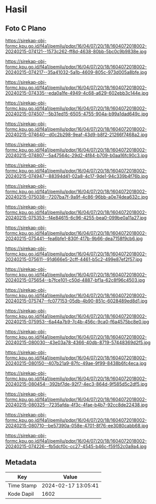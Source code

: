 # Hasil

## Foto C Plano

https://sirekap-obj-formc.kpu.go.id/f4a1/pemilu/pdpr/16/04/07/20/18/1604072018002-20240215-074121--1573c262-ff8d-4638-80bb-5bc0c9b9838e.jpg

https://sirekap-obj-formc.kpu.go.id/f4a1/pemilu/pdpr/16/04/07/20/18/1604072018002-20240215-074217--35a41032-5a1b-4609-805c-973d005a8bfe.jpg

https://sirekap-obj-formc.kpu.go.id/f4a1/pemilu/pdpr/16/04/07/20/18/1604072018002-20240215-074335--eda0a1fe-4949-4c68-a629-602ebb3c144e.jpg

https://sirekap-obj-formc.kpu.go.id/f4a1/pemilu/pdpr/16/04/07/20/18/1604072018002-20240215-074507--5b31ed15-6505-4755-904a-b99a1dad649c.jpg

https://sirekap-obj-formc.kpu.go.id/f4a1/pemilu/pdpr/16/04/07/20/18/1604072018002-20240215-074640--d0c2b298-9eaf-43d9-b8f2-21266f7468a2.jpg

https://sirekap-obj-formc.kpu.go.id/f4a1/pemilu/pdpr/16/04/07/20/18/1604072018002-20240215-074807--5a47564c-29d2-4f84-b709-b0aa16fc90c3.jpg

https://sirekap-obj-formc.kpu.go.id/f4a1/pemilu/pdpr/16/04/07/20/18/1604072018002-20240215-074947--88394d41-02a8-4c17-9de1-94c339b4f76b.jpg

https://sirekap-obj-formc.kpu.go.id/f4a1/pemilu/pdpr/16/04/07/20/18/1604072018002-20240215-075038--7207ba7f-9a9f-4c86-96bb-a0e74dea632c.jpg

https://sirekap-obj-formc.kpu.go.id/f4a1/pemilu/pdpr/16/04/07/20/18/1604072018002-20240215-075353--f4e84615-6c96-4255-bea0-099be0a11a27.jpg

https://sirekap-obj-formc.kpu.go.id/f4a1/pemilu/pdpr/16/04/07/20/18/1604072018002-20240215-075441--fea6bfe1-830f-417b-9b66-dea7158f9cb6.jpg

https://sirekap-obj-formc.kpu.go.id/f4a1/pemilu/pdpr/16/04/07/20/18/1604072018002-20240215-075611--91d666e5-2cff-4461-b5c2-499e87ef2f57.jpg

https://sirekap-obj-formc.kpu.go.id/f4a1/pemilu/pdpr/16/04/07/20/18/1604072018002-20240215-075654--b7fce101-c50d-4887-bf1a-62c8f96c4503.jpg

https://sirekap-obj-formc.kpu.go.id/f4a1/pemilu/pdpr/16/04/07/20/18/1604072018002-20240215-075747--fc077153-05db-4b90-851c-6028489ed8d1.jpg

https://sirekap-obj-formc.kpu.go.id/f4a1/pemilu/pdpr/16/04/07/20/18/1604072018002-20240215-075953--6a44a7b9-7c4b-456c-9ca0-f6a4575bc8e0.jpg

https://sirekap-obj-formc.kpu.go.id/f4a1/pemilu/pdpr/16/04/07/20/18/1604072018002-20240215-080030--43e03a78-4366-40db-8719-57448369d2f5.jpg

https://sirekap-obj-formc.kpu.go.id/f4a1/pemilu/pdpr/16/04/07/20/18/1604072018002-20240215-080150--407b21a9-87fc-49ae-9f99-8438b6fc4eca.jpg

https://sirekap-obj-formc.kpu.go.id/f4a1/pemilu/pdpr/16/04/07/20/18/1604072018002-20240215-080454--392bf7de-92f7-4ec3-864d-9f585d5c2df5.jpg

https://sirekap-obj-formc.kpu.go.id/f4a1/pemilu/pdpr/16/04/07/20/18/1604072018002-20240215-080325--7235afda-4f3c-4fae-b4b7-92cc8de22438.jpg

https://sirekap-obj-formc.kpu.go.id/f4a1/pemilu/pdpr/16/04/07/20/18/1604072018002-20240215-080710--be57390a-058e-4701-8f76-ee3080cabb68.jpg

https://sirekap-obj-formc.kpu.go.id/f4a1/pemilu/pdpr/16/04/07/20/18/1604072018002-20240215-074226--fb5dcf0c-cc27-4545-b46c-f59152c0a9a4.jpg


## Metadata

| Key        | Value               |
| ---------- | ------------------- |
| Time Stamp | 2024-02-17 13:05:41 |
| Kode Dapil | 1602                |



